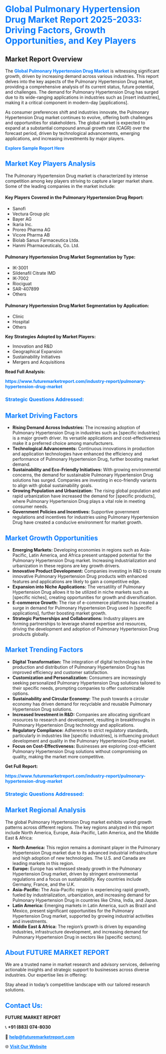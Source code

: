 <h1 style="color: #007BFF;">Global Pulmonary Hypertension Drug Market Report 2025-2033: Driving Factors, Growth Opportunities, and Key Players</h1>

<section id="overview">
<h2>Market Report Overview</h2>
<p>The <a href="https://www.futuremarketreport.com/industry-report/pulmonary-hypertension-drug-market" style="color: #007BFF; text-decoration: none;"><strong>Global Pulmonary Hypertension Drug Market</strong></a> is witnessing significant growth, driven by increasing demand across various industries. This report delves into the key aspects of the Pulmonary Hypertension Drug market, providing a comprehensive analysis of its current status, future potential, and challenges. The demand for Pulmonary Hypertension Drug has surged due to its wide-ranging applications in industries such as [insert industries], making it a critical component in modern-day [applications].</p>
<p>As consumer preferences shift and industries innovate, the Pulmonary Hypertension Drug market continues to evolve, offering both challenges and opportunities for stakeholders. The global market is expected to expand at a substantial compound annual growth rate (CAGR) over the forecast period, driven by technological advancements, emerging applications, and increasing investments by major players.</p>
</section>

<section id="overview">
<p><a href="https://www.futuremarketreport.com/request-sample/reportId=85060" style="color: #007BFF; text-decoration: none;"><strong>Explore Sample Report Here</strong></a></p>
</section>

<section id="key-players">
<h2 style="color: #007BFF;">Market Key Players Analysis</h2>
<p>The Pulmonary Hypertension Drug market is characterized by intense competition among key players striving to capture a larger market share. Some of the leading companies in the market include:</p>
<h4>Key Players Covered in the Pulmonary Hypertension Drug Report:</h4>
<ul><li>Sanofi</li><li>Vectura Group plc</li><li>Bayer AG</li><li>Ikaria Inc.</li><li>Proreo Pharma AG</li><li>Vicore Pharma AB</li><li>Biolab Sanus Farmaceutica Ltda.</li><li>Hanmi Pharmaceuticals, Co. Ltd.</li></ul>
<h4>Pulmonary Hypertension Drug Market Segmentation by Type:</h4>
<ul><li>IK-3001</li><li>Sildenafil Citrate IMD</li><li>IK-7002</li><li>Riociguat</li><li>SAR-407899</li><li>Others</li></ul>

<h4>Pulmonary Hypertension Drug Market Segmentation by Application:</h4>
<ul><li>Clinic</li><li>Hospital</li><li>Others</li></ul>
<p><strong>Key Strategies Adopted by Market Players:</strong></p>
<ul>
<li>Innovation and R&D</li>
<li>Geographical Expansion</li>
<li>Sustainability Initiatives</li>
<li>Mergers and Acquisitions</li>
</ul>
</section>

<section>
<p><strong>Read Full Analysis: </strong></p><a href="https://www.futuremarketreport.com/industry-report/pulmonary-hypertension-drug-market" style="color: #007BFF; text-decoration: none;"><strong>https://www.futuremarketreport.com/industry-report/pulmonary-hypertension-drug-market</strong></a>
<h3 style="color: #007BFF;">Strategic Questions Addressed:</h3>
</section>

<section id="driving-factors">
<h2 style="color: #007BFF;">Market Driving Factors</h2>
<ul>
<li><strong>Rising Demand Across Industries:</strong> The increasing adoption of Pulmonary Hypertension Drug in industries such as [specific industries] is a major growth driver. Its versatile applications and cost-effectiveness make it a preferred choice among manufacturers.</li>
<li><strong>Technological Advancements:</strong> Continuous innovations in production and application technologies have enhanced the efficiency and performance of Pulmonary Hypertension Drug, further boosting market demand.</li>
<li><strong>Sustainability and Eco-Friendly Initiatives:</strong> With growing environmental concerns, the demand for sustainable Pulmonary Hypertension Drug solutions has surged. Companies are investing in eco-friendly variants to align with global sustainability goals.</li>
<li><strong>Growing Population and Urbanization:</strong> The rising global population and rapid urbanization have increased the demand for [specific products], where Pulmonary Hypertension Drug plays a vital role in meeting consumer needs.</li>
<li><strong>Government Policies and Incentives:</strong> Supportive government regulations and incentives for industries using Pulmonary Hypertension Drug have created a conducive environment for market growth.</li>
</ul>
</section>

<section id="growth-opportunities">
<h2 style="color: #007BFF;">Market Growth Opportunities</h2>
<ul>
<li><strong>Emerging Markets:</strong> Developing economies in regions such as Asia-Pacific, Latin America, and Africa present untapped potential for the Pulmonary Hypertension Drug market. Increasing industrialization and urbanization in these regions are key growth drivers.</li>
<li><strong>Innovative Product Development:</strong> Companies investing in R&D to create innovative Pulmonary Hypertension Drug products with enhanced features and applications are likely to gain a competitive edge.</li>
<li><strong>Expansion into Niche Applications:</strong> The versatility of Pulmonary Hypertension Drug allows it to be utilized in niche markets such as [specific niches], creating opportunities for growth and diversification.</li>
<li><strong>E-commerce Growth:</strong> The rise of e-commerce platforms has created a surge in demand for Pulmonary Hypertension Drug used in [specific applications], further boosting market growth.</li>
<li><strong>Strategic Partnerships and Collaborations:</strong> Industry players are forming partnerships to leverage shared expertise and resources, driving the development and adoption of Pulmonary Hypertension Drug products globally.</li>
</ul>
</section>

<section id="trending-factors">
<h2 style="color: #007BFF;">Market Trending Factors</h2>
<ul>
<li><strong>Digital Transformation:</strong> The integration of digital technologies in the production and distribution of Pulmonary Hypertension Drug has improved efficiency and customer satisfaction.</li>
<li><strong>Customization and Personalization:</strong> Consumers are increasingly seeking personalized Pulmonary Hypertension Drug solutions tailored to their specific needs, prompting companies to offer customizable options.</li>
<li><strong>Sustainability and Circular Economy:</strong> The push towards a circular economy has driven demand for recyclable and reusable Pulmonary Hypertension Drug solutions.</li>
<li><strong>Increased Investment in R&D:</strong> Companies are allocating significant resources to research and development, resulting in breakthroughs in Pulmonary Hypertension Drug technology and applications.</li>
<li><strong>Regulatory Compliance:</strong> Adherence to strict regulatory standards, particularly in industries like [specific industries], is influencing product development and quality in the Pulmonary Hypertension Drug market.</li>
<li><strong>Focus on Cost-Effectiveness:</strong> Businesses are exploring cost-efficient Pulmonary Hypertension Drug solutions without compromising on quality, making the market more competitive.</li>
</ul>
</section>

<section>
<p><strong>Get Full Report: </strong></p><a href="https://www.futuremarketreport.com/industry-report/pulmonary-hypertension-drug-market" style="color: #007BFF; text-decoration: none;"><strong>https://www.futuremarketreport.com/industry-report/pulmonary-hypertension-drug-market</strong></a>
<h3 style="color: #007BFF;">Strategic Questions Addressed:</h3>
</section>


<section id="regional-analysis">
<h2 style="color: #007BFF;">Market Regional Analysis</h2>
<p>The global Pulmonary Hypertension Drug market exhibits varied growth patterns across different regions. The key regions analyzed in this report include North America, Europe, Asia-Pacific, Latin America, and the Middle East & Africa:</p>
<ul>
<li><strong>North America:</strong> This region remains a dominant player in the Pulmonary Hypertension Drug market due to its advanced industrial infrastructure and high adoption of new technologies. The U.S. and Canada are leading markets in this region.</li>
<li><strong>Europe:</strong> Europe has witnessed steady growth in the Pulmonary Hypertension Drug market, driven by stringent environmental regulations and a focus on sustainability. Key countries include Germany, France, and the U.K.</li>
<li><strong>Asia-Pacific:</strong> The Asia-Pacific region is experiencing rapid growth, fueled by industrialization, urbanization, and increasing demand for Pulmonary Hypertension Drug in countries like China, India, and Japan.</li>
<li><strong>Latin America:</strong> Emerging markets in Latin America, such as Brazil and Mexico, present significant opportunities for the Pulmonary Hypertension Drug market, supported by growing industrial activities and investments.</li>
<li><strong>Middle East & Africa:</strong> The region’s growth is driven by expanding industries, infrastructure development, and increasing demand for Pulmonary Hypertension Drug in sectors like [specific sectors].</li>
</ul>
</section>

<footer>
<h2 style="color: #007BFF;">About FUTURE MARKET REPORT</h2>
<p>We are a trusted name in market research and advisory services, delivering actionable insights and strategic support to businesses across diverse industries. Our expertise lies in offering:</p>

<p>Stay ahead in today’s competitive landscape with our tailored research solutions.</p>

<h2 style="color: #007BFF;">Contact Us:</h2>
<p><strong>FUTURE MARKET REPORT</strong></p>
<p>📞 <strong>+91 (883) 074-8030</strong></p>
<p>📧 <strong><a href="mailto:help@futuremarketreport.com" style="color: #007BFF;">help@futuremarketreport.com</a></strong></p>
<p>🌐 <strong><a href="https://www.futuremarketreport.com/" style="color: #007BFF;">Visit Our Website</a></strong></p>
</footer>